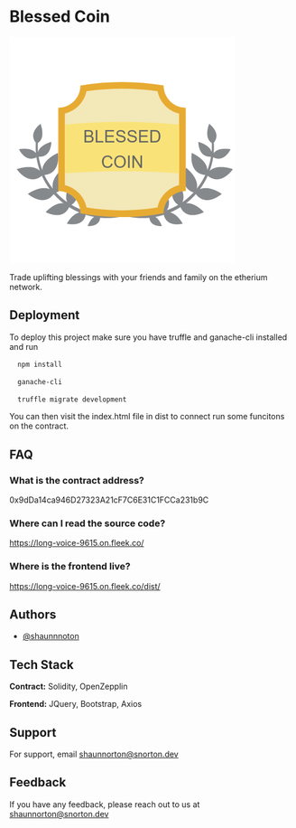 # Blessed Coin

![Logo](app/img/BlessedCoin.png)

Trade uplifting blessings with your friends and family on the etherium network.

## Deployment

To deploy this project make sure you have truffle and ganache-cli installed and run

```bash
  npm install
```

```bash
  ganache-cli
```

```bash
  truffle migrate development
```

You can then visit the index.html file in dist to connect run some funcitons on the contract.

## FAQ

### What is the contract address?

0x9dDa14ca946D27323A21cF7C6E31C1FCCa231b9C

### Where can I read the source code?

<https://long-voice-9615.on.fleek.co/>

### Where is the frontend live?

<https://long-voice-9615.on.fleek.co/dist/>

## Authors

- [@shaunnnoton](https://www.github.com/shaunnnorton)

## Tech Stack

**Contract:** Solidity, OpenZepplin

**Frontend:** JQuery, Bootstrap, Axios

## Support

For support, email shaunnorton@snorton.dev

## Feedback

If you have any feedback, please reach out to us at shaunnorton@snorton.dev
